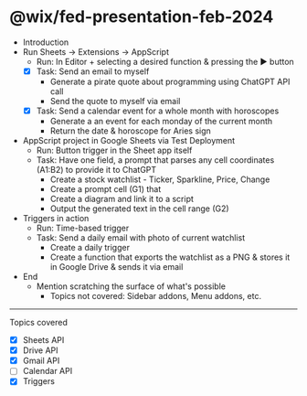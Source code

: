 # @wix/fed-presentation-feb-2024

- Introduction
- Run Sheets -> Extensions -> AppScript
  - Run: In Editor + selecting a desired function & pressing the ▶️ button
  - [x] Task: Send an email to myself
    - Generate a pirate quote about programming using ChatGPT API call
    - Send the quote to myself via email
  - [x] Task: Send a calendar event for a whole month with horoscopes
    - Generate a an event for each monday of the current month
    - Return the date & horoscope for Aries sign
- AppScript project in Google Sheets via Test Deployment
  - Run: Button trigger in the Sheet app itself
  - Task: Have one field, a prompt that parses any cell coordinates (A1:B2) to provide it to ChatGPT
    - Create a stock watchlist - Ticker, Sparkline, Price, Change
    - Create a prompt cell (G1) that
    - Create a diagram and link it to a script
    - Output the generated text in the cell range (G2)
- Triggers in action
  - Run: Time-based trigger
  - Task: Send a daily email with photo of current watchlist
    - Create a daily trigger
    - Create a function that exports the watchlist as a PNG & stores it in Google Drive & sends it via email
- End
  - Mention scratching the surface of what's possible
    - Topics not covered: Sidebar addons, Menu addons, etc.

---

Topics covered

- [x] Sheets API
- [x] Drive API
- [x] Gmail API
- [ ] Calendar API
- [x] Triggers
